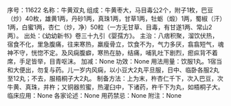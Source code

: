 序号：11622
名称：牛黄双丸
组成：牛黄枣大，马目毒公2个，附子1枚，巴豆（炒）40枚，雄黄1两，丹砂1两，真珠1两，甘草1两，牡蛎（煅）1两，蜀椒（汗）1两，白蜜1两，杏仁（炒，净）50粒（一方无甘草、目毒，有甘遂1两、常山2两）。
出处：《幼幼新书》卷三十九引《婴孺方》。
主治：八痞积聚，溜饮伏热，宿食不化，里急腹痛，往来寒热，羸瘦骨立，饮食不为，气力多厌，翕翕短气，魂神不守，恍惚不定。及风痫腹癖，寒热在胁，结痛，哺乳吐下剧烈，瘛疭背不着席，手足皆举，目青呕沫。
加减：None
功效：None
用法用量：饮服1丸。1宿当和大便出，勿复与药。儿一岁内风痫，以小豆大2丸平旦服，日中、临卧各服2丸至12丸；不去，服梧桐子大2丸。
制备方法：上为末，杵杏仁千下，次入巴豆，次牛黄、真珠，并杵；又铜器煎蜜，热灌臼中，下诸药，杵千下为丸，如梧桐子大。
临床应用：None
各家论述：None
用药禁忌：None
附注：None
